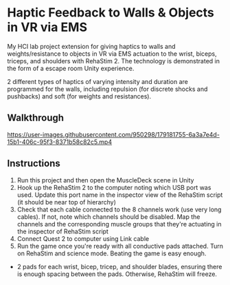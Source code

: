 # Haptic Feedback to Walls & Objects in VR via EMS

My HCI lab project extension for giving haptics to walls and weights/resistance to objects in VR via EMS actuation to the wrist, biceps, triceps, and shoulders with RehaStim 2. The technology is demonstrated in the form of a escape room Unity experience.

2 different types of haptics of varying intensity and duration are programmed for the walls, including repulsion (for discrete shocks and pushbacks) and soft (for weights and resistances).

## Walkthrough



https://user-images.githubusercontent.com/950298/179181755-6a3a7e4d-15b1-406c-95f3-8371b58c82c5.mp4



## Instructions
1. Run this project and then open the MuscleDeck scene in Unity
2. Hook up the RehaStim 2 to the computer noting which USB port was used. Update this port name in the inspector view of the RehaStim script (it should be near top of hierarchy)
3. Check that each cable connected to the 8 channels work (use very long cables). If not, note which channels should be disabled. Map the channels and the corresponding muscle groups that they're actuating in the inspector of RehaStim script
4. Connect Quest 2 to computer using Link cable
5. Run the game once you're ready with all conductive pads attached. Turn on RehaStim and science mode. Beating the game is easy enough.
  * 2 pads for each wrist, bicep, tricep, and shoulder blades, ensuring there is enough spacing between the pads. Otherwise, RehaStim will freeze.
